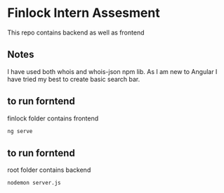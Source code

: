 
# Finlock Intern Assesment

This repo contains backend as well as frontend


## Notes

I have used both whois and whois-json npm lib.
As I am new to Angular I have tried my best to create basic search bar.


## to run forntend 

finlock folder contains frontend
 
``` bash
ng serve
```



## to run forntend 

root folder contains backend

``` bash
nodemon server.js
```


